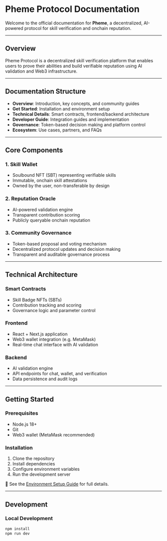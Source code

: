 # Pheme Protocol Documentation

Welcome to the official documentation for **Pheme**, a decentralized, AI-powered protocol for skill verification and onchain reputation.

---

## Overview

Pheme Protocol is a decentralized skill verification platform that enables users to prove their abilities and build verifiable reputation using AI validation and Web3 infrastructure.

---

## Documentation Structure

- **Overview**: Introduction, key concepts, and community guides  
- **Get Started**: Installation and environment setup  
- **Technical Details**: Smart contracts, frontend/backend architecture  
- **Developer Guide**: Integration guides and implementation  
- **Governance**: Token-based decision making and platform control  
- **Ecosystem**: Use cases, partners, and FAQs  

---

## Core Components

### 1. Skill Wallet
- Soulbound NFT (SBT) representing verifiable skills  
- Immutable, onchain skill attestations  
- Owned by the user, non-transferable by design  

### 2. Reputation Oracle
- AI-powered validation engine  
- Transparent contribution scoring  
- Publicly queryable onchain reputation  

### 3. Community Governance
- Token-based proposal and voting mechanism  
- Decentralized protocol updates and decision making  
- Transparent and auditable governance process  

---

## Technical Architecture

### Smart Contracts
- Skill Badge NFTs (SBTs)  
- Contribution tracking and scoring  
- Governance logic and parameter control  

### Frontend
- React + Next.js application  
- Web3 wallet integration (e.g. MetaMask)  
- Real-time chat interface with AI validation  

### Backend
- AI validation engine  
- API endpoints for chat, wallet, and verification  
- Data persistence and audit logs  

---

## Getting Started

### Prerequisites
- Node.js 18+  
- Git  
- Web3 wallet (MetaMask recommended)  

### Installation
1. Clone the repository  
2. Install dependencies  
3. Configure environment variables  
4. Run the development server  

📖 See the [Environment Setup Guide](../README.md#environment-setup) for full details.

---

## Development

### Local Development
```bash
npm install
npm run dev